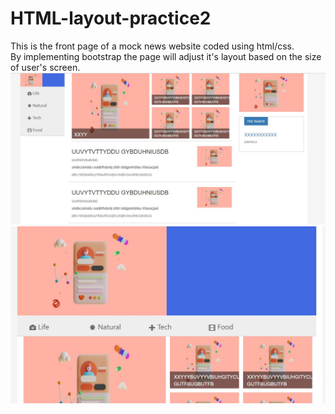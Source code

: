 # HTML-layout-practice2
This is the front page of a mock news website coded using html/css. <br />
By implementing bootstrap the page will adjust it's layout based on the size of user's screen.
![preview](https://github.com/Cindysu123/HTML-layout-practice2/blob/main/Snipaste_2022-10-26_11-52-17.jpg?raw=true)
![preview](https://github.com/Cindysu123/HTML-layout-practice2/blob/main/Snipaste_2022-10-26_12-02-07.jpg?raw=true)
